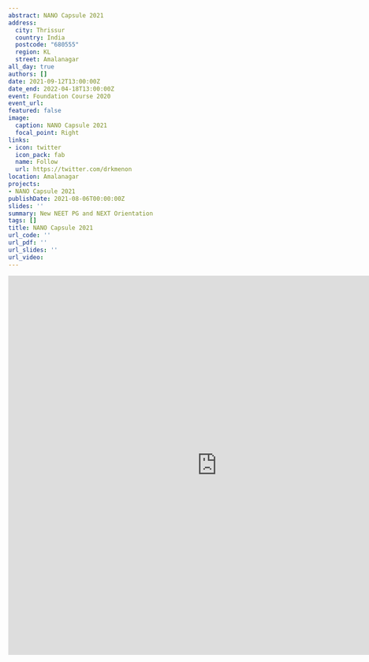```yaml
---
abstract: NANO Capsule 2021 
address:
  city: Thrissur
  country: India
  postcode: "680555"
  region: KL
  street: Amalanagar
all_day: true
authors: []
date: 2021-09-12T13:00:00Z
date_end: 2022-04-18T13:00:00Z
event: Foundation Course 2020
event_url: 
featured: false
image:
  caption: NANO Capsule 2021
  focal_point: Right
links:
- icon: twitter
  icon_pack: fab
  name: Follow
  url: https://twitter.com/drkmenon
location: Amalanagar
projects:
- NANO Capsule 2021
publishDate: 2021-08-06T00:00:00Z
slides: ''
summary: New NEET PG and NEXT Orientation
tags: []
title: NANO Capsule 2021
url_code: ''
url_pdf: ''
url_slides: ''
url_video: 
---
```

<iframe src="https://www.orthoconcepts.org/wp-admin/admin-ajax.php?action=h5p_embed&id=1" width="845" height="770" frameborder="0" allowfullscreen="allowfullscreen" title="NANO Capsule"></iframe><script src="https://www.orthoconcepts.org/wp-content/plugins/h5p/h5p-php-library/js/h5p-resizer.js" charset="UTF-8"></script>    
